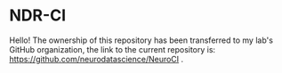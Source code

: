 # NDR-CI

Hello! The ownership of this repository has been transferred to my lab's GitHub organization, the link to the current repository is: https://github.com/neurodatascience/NeuroCI .
